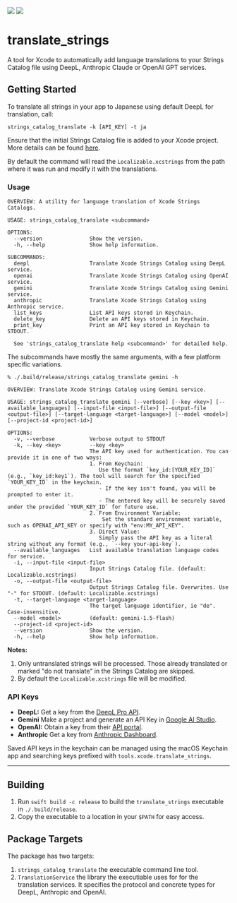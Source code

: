 [![](https://img.shields.io/endpoint?url=https%3A%2F%2Fswiftpackageindex.com%2Fapi%2Fpackages%2Fcenkbilgen%2Ftranslate_strings%2Fbadge%3Ftype%3Dplatforms)](https://swiftpackageindex.com/cenkbilgen/translate_strings)
[![](https://img.shields.io/endpoint?url=https%3A%2F%2Fswiftpackageindex.com%2Fapi%2Fpackages%2Fcenkbilgen%2Ftranslate_strings%2Fbadge%3Ftype%3Dswift-versions)](https://swiftpackageindex.com/cenkbilgen/translate_strings)


# translate_strings

A tool for Xcode to automatically add language translations to your Strings Catalog file using DeepL, Anthropic Claude or OpenAI GPT services.

## Getting Started

To translate all strings in your app to Japanese using default DeepL for translation, call:

```shell
strings_catalog_translate -k [API_KEY] -t ja
```

Ensure that the initial Strings Catalog file is added to your Xcode project. More details can be found [here](https://developer.apple.com/documentation/xcode/localizing-and-varying-text-with-a-string-catalog).

By default the command will read the `Localizable.xcstrings` from the path where it was run and modify it with the translations.

### Usage

```
OVERVIEW: A utility for language translation of Xcode Strings Catalogs.

USAGE: strings_catalog_translate <subcommand>

OPTIONS:
  --version               Show the version.
  -h, --help              Show help information.

SUBCOMMANDS:
  deepl                   Translate Xcode Strings Catalog using DeepL service.
  openai                  Translate Xcode Strings Catalog using OpenAI service.
  gemini                  Translate Xcode Strings Catalog using Gemini service.
  anthropic               Translate Xcode Strings Catalog using Anthropic service.
  list_keys               List API keys stored in Keychain.
  delete_key              Delete an API keys stored in Keychain.
  print_key               Print an API key stored in Keychain to STDOUT.

  See 'strings_catalog_translate help <subcommand>' for detailed help.
```

The subcommands have mostly the same arguments, with a few platform specific variations.

```
% ./.build/release/strings_catalog_translate gemini -h

OVERVIEW: Translate Xcode Strings Catalog using Gemini service.

USAGE: strings_catalog_translate gemini [--verbose] [--key <key>] [--available_languages] [--input-file <input-file>] [--output-file <output-file>] [--target-language <target-language>] [--model <model>] [--project-id <project-id>]

OPTIONS:
  -v, --verbose           Verbose output to STDOUT
  -k, --key <key>         --key <key> 
                          The API key used for authentication. You can provide it in one of two ways:
                          1. From Keychain:
                             Use the format `key_id:[YOUR_KEY_ID]` (e.g., `key_id:key1`). The tool will search for the specified `YOUR_KEY_ID` in the keychain.
                             - If the key isn't found, you will be prompted to enter it.
                             - The entered key will be securely saved under the provided `YOUR_KEY_ID` for future use.
                          2. From Environment Variable:
                              Set the standard environment variable, such as OPENAI_API_KEY or specify with "env:MY_API_KEY".
                          3. Direct Value:
                             Simply pass the API key as a literal string without any format (e.g., `--key your-api-key`).
  --available_languages   List available translation language codes for service.
  -i, --input-file <input-file>
                          Input Strings Catalog file. (default: Localizable.xcstrings)
  -o, --output-file <output-file>
                          Output Strings Catalog file. Overwrites. Use "-" for STDOUT. (default: Localizable.xcstrings)
  -t, --target-language <target-language>
                          The target language identifier, ie "de". Case-insensitive.
  --model <model>         (default: gemini-1.5-flash)
  --project-id <project-id>
  --version               Show the version.
  -h, --help              Show help information.
```

**Notes:** 

1.  Only untranslated strings will be processed. Those already translated or marked "do not translate" in the Strings Catalog are skipped.
2.  By default the `Localizable.xcstrings` file will be modified.

### API Keys

- **DeepL:** Get a key from the [DeepL Pro API](https://www.deepl.com/en/pro-api/).
- **Gemini** Make a project and generate an API Key in [Google AI Studio](https://ai.google.dev/gemini-api/docs/api-key).
- **OpenAI:** Obtain a key from their [API portal](https://openai.com/api/).
- **Anthropic** Get a key from [Anthropic Dashboard](https://console.anthropic.com/dashboard).

Saved API keys in the keychain can be managed using the macOS Keychain app and searching keys prefixed with `tools.xcode.translate_strings`.

---

## Building

1. Run `swift build -c release` to build the `translate_strings` executable in `./.build/release`.
2. Copy the executable to a location in your `$PATH` for easy access.

## Package Targets

The package has two targets:

1. `strings_catalog_translate` the executable command line tool.
2. `TranslationService` the library the executiable uses for for the translation services. It specifies the protocol and concrete types for DeepL, Anthropic and OpenAI.
